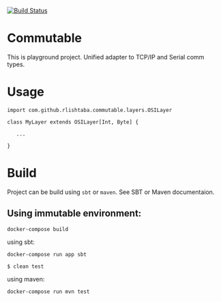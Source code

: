 [![Build Status](https://travis-ci.org/rlishtaba/commutable.svg)](https://travis-ci.org/rlishtaba/commutable)

# Commutable

This is playground project. Unified adapter to TCP/IP and Serial comm types.

# Usage

    import com.github.rlishtaba.commutable.layers.OSILayer
    
    class MyLayer extends OSILayer[Int, Byte] {
      
       ... 

    }
        
# Build
         
Project can be build using `sbt` or `maven`. See SBT or Maven documentaion.

## Using immutable environment:    
         
    docker-compose build
    
using sbt:
             
    docker-compose run app sbt     
    
    $ clean test
            
using maven:

    docker-compose run mvn test
             